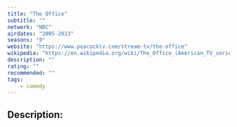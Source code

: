 ```yaml
---
title: "The Office"
subtitle: ""
network: "NBC"
airdates: "2005-2013"
seasons: "9"
website: "https://www.peacocktv.com/stream-tv/the-office"
wikipedia: "https://en.wikipedia.org/wiki/The_Office_(American_TV_series)"
description: ""
rating: ""
recommended: ""
tags:
    - comedy
---
```

## Description: 

